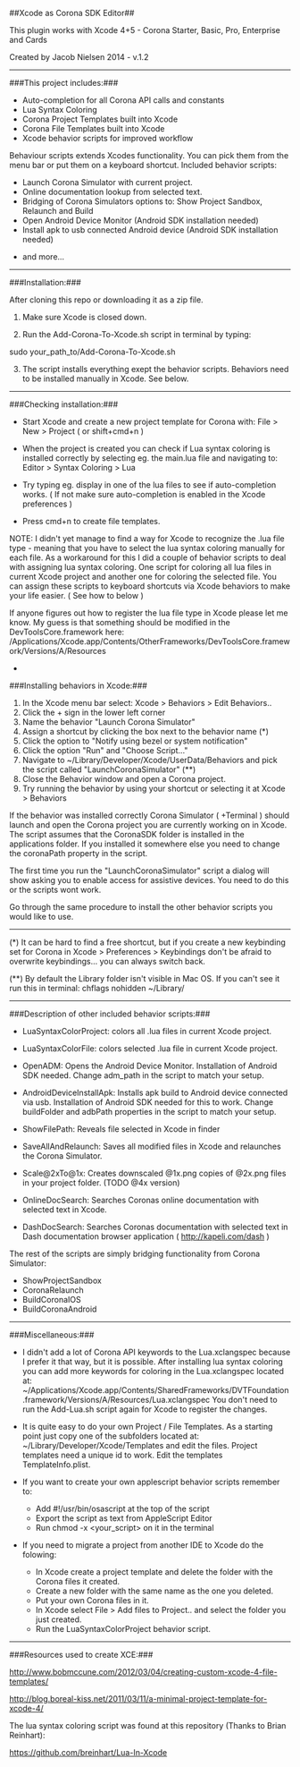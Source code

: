 ##Xcode as Corona SDK Editor##

This plugin works with Xcode 4+5 - Corona Starter, Basic, Pro, Enterprise and Cards

Created by Jacob Nielsen 2014 - v.1.2

--------------------------------------------------------------

###This project includes:###

* Auto-completion for all Corona API calls and constants
* Lua Syntax Coloring
* Corona Project Templates built into Xcode
* Corona File Templates built into Xcode
* Xcode behavior scripts for improved workflow

Behaviour scripts extends Xcodes functionality. You can pick them from the menu bar or put them on a keyboard shortcut.
Included behavior scripts:

* Launch Corona Simulator with current project.
* Online documentation lookup from selected text.
* Bridging of Corona Simulators options to: Show Project Sandbox, Relaunch and Build
* Open Android Device Monitor (Android SDK installation needed)
* Install apk to usb connected Android device (Android SDK installation needed)
+ and more...

--------------------------------------------------------------
###Installation:###

After cloning this repo or downloading it as a zip file.

1.  Make sure Xcode is closed down.

2.  Run the Add-Corona-To-Xcode.sh script in terminal by typing:
  
  sudo your_path_to/Add-Corona-To-Xcode.sh

3.  The script installs everything exept the behavior scripts.
  Behaviors need to be installed manually in Xcode. See below.


--------------------------------------------------------------
###Checking installation:###

* Start Xcode and create a new project template for Corona with:
  File > New > Project ( or shift+cmd+n )

* When the project is created you can check if Lua syntax coloring is installed correctly
  by selecting eg. the main.lua file and navigating to: Editor > Syntax Coloring > Lua

* Try typing eg. display in one of the lua files to see if auto-completion works.
  ( If not make sure auto-completion is enabled in the Xcode preferences )

* Press cmd+n to create file templates.

NOTE: I didn't yet manage to find a way for Xcode to recognize the .lua file type - meaning
that you have to select the lua syntax coloring manually for each file. As a workaround for this I did a couple of behavior scripts to deal with assigning lua syntax coloring. One script for coloring all lua files in current Xcode project and another one for coloring the selected file. You can assign these scripts to keyboard shortcuts via Xcode behaviors to make your life easier. ( See how to below )

If anyone figures out how to register the lua file type in Xcode please let me know. My guess is that something should be modified in the DevToolsCore.framework here: /Applications/Xcode.app/Contents/OtherFrameworks/DevToolsCore.framework/Versions/A/Resources


-
###Installing behaviors in Xcode:###

1.  In the Xcode menu bar select: Xcode > Behaviors > Edit Behaviors..
2.  Click the + sign in the lower left corner
3.  Name the behavior "Launch Corona Simulator"
4.  Assign a shortcut by clicking the box next to the behavior name (*)
5.  Click the option to "Notify using bezel or system notification"
6.  Click the option "Run" and "Choose Script..."
7.  Navigate to ~/Library/Developer/Xcode/UserData/Behaviors and pick the script called "LaunchCoronaSimulator" (**)
8.  Close the Behavior window and open a Corona project.
9.  Try running the behavior by using your shortcut or selecting it at Xcode > Behaviors

If the behavior was installed correctly Corona Simulator ( +Terminal ) should launch and open the Corona project you are currently working on in Xcode. The script assumes that the CoronaSDK folder is installed in the applications folder. If you installed it somewhere else you need to change the coronaPath property in the script.

The first time you run the "LaunchCoronaSimulator" script a dialog will show asking you to enable access for assistive devices. You need to do this or the scripts wont work. 

Go through the same procedure to install the other behavior scripts you would like to use.

------
(*) It can be hard to find a free shortcut, but if you create a new keybinding set for Corona in Xcode > Preferences > Keybindings don't be afraid to overwrite keybindings... you can always switch back.

(**) By default the Library folder isn't visible in Mac OS. If you can't see it run this in terminal: chflags nohidden ~/Library/


--------------------------------------------------------------
###Description of other included behavior scripts:###

* LuaSyntaxColorProject: colors all .lua files in current Xcode project.
* LuaSyntaxColorFile: colors selected .lua file in current Xcode project.

* OpenADM: Opens the Android Device Monitor. Installation of Android SDK needed. Change adm_path in the script to match your setup.

* AndroidDeviceInstallApk: Installs apk build to Android device connected via usb. Installation of Android SDK needed for this to work. Change buildFolder and adbPath properties in the script to match your setup.

* ShowFilePath: Reveals file selected in Xcode in finder

* SaveAllAndRelaunch: Saves all modified files in Xcode and relaunches the Corona Simulator.

* Scale@2xTo@1x: Creates downscaled @1x.png copies of @2x.png files in your project folder. (TODO @4x version)

* OnlineDocSearch: Searches Coronas online documentation with selected text in Xcode. 

* DashDocSearch: Searches Coronas documentation with selected text in Dash documentation browser application ( http://kapeli.com/dash )

The rest of the scripts are simply bridging functionality from Corona Simulator:

* ShowProjectSandbox
* CoronaRelaunch
* BuildCoronaIOS
* BuildCoronaAndroid

--------------------------------------------------------------
###Miscellaneous:###

* I didn't add a lot of Corona API keywords to the Lua.xclangspec because I prefer it that way, but it is possible.
  After installing lua syntax coloring you can add more keywords for coloring in the Lua.xclangspec located at: 
  ~/Applications/Xcode.app/Contents/SharedFrameworks/DVTFoundation.framework/Versions/A/Resources/Lua.xclangspec 
  You don't need to run the Add-Lua.sh script again for Xcode to register the changes.

* It is quite easy to do your own Project / File Templates. As a starting point just copy one of the subfolders located at:
  ~/Library/Developer/Xcode/Templates and edit the files. Project templates need a unique id to work. Edit the templates
  TemplateInfo.plist.

* If you want to create your own applescript behavior scripts remember to:

  - Add #!/usr/bin/osascript at the top of the script
  - Export the script as text from AppleScript Editor
  - Run chmod -x <your_script> on it in the terminal

* If you need to migrate a project from another IDE to Xcode do the folowing:
  - In Xcode create a project template and delete the folder with the Corona files it created.
  - Create a new folder with the same name as the one you deleted.
  - Put your own Corona files in it.
  - In Xcode select File > Add files to Project.. and select the folder you just created.
  - Run the LuaSyntaxColorProject behavior script.


--------------------------------------------------------------
###Resources used to create XCE:###

http://www.bobmccune.com/2012/03/04/creating-custom-xcode-4-file-templates/

http://blog.boreal-kiss.net/2011/03/11/a-minimal-project-template-for-xcode-4/

The lua syntax coloring script was found at this repository (Thanks to Brian Reinhart):

https://github.com/breinhart/Lua-In-Xcode
